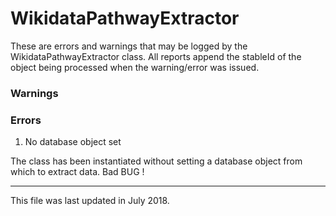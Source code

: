 
# WikidataPathwayExtractor #

These are errors and warnings that may be logged by the WikidataPathwayExtractor class.
All reports append the stableId of the object being processed when the warning/error was issued.
 
### Warnings


### Errors

1. No database object set

The class has been instantiated without setting a database object from which to extract data. Bad BUG !


-----
This file was last updated in July 2018. 